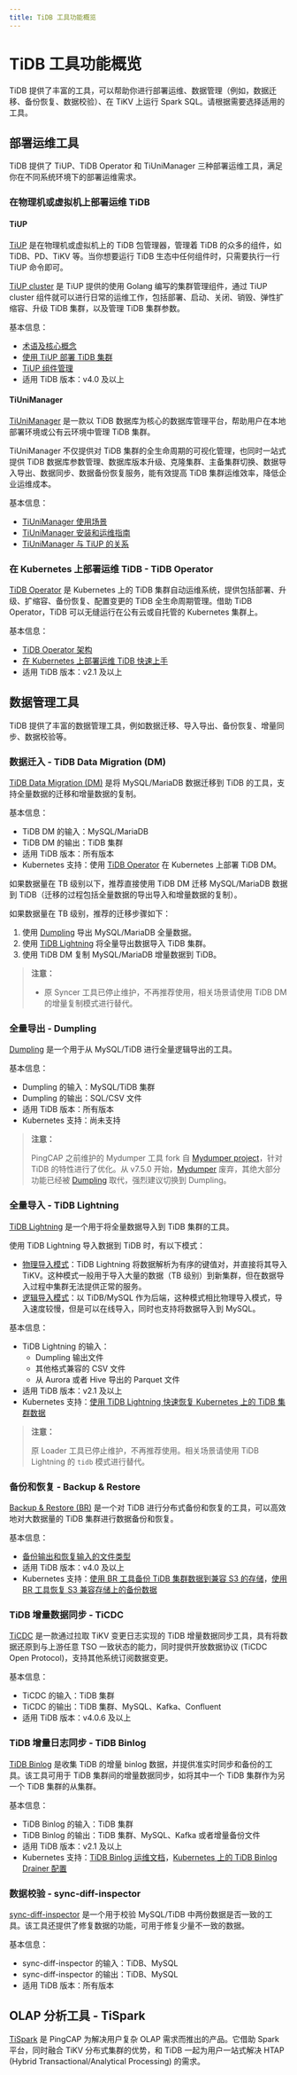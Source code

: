```yaml
---
title: TiDB 工具功能概览
---
```


# TiDB 工具功能概览

TiDB 提供了丰富的工具，可以帮助你进行部署运维、数据管理（例如，数据迁移、备份恢复、数据校验）、在 TiKV 上运行 Spark SQL。请根据需要选择适用的工具。

## 部署运维工具

TiDB 提供了 TiUP、TiDB Operator 和 TiUniManager 三种部署运维工具，满足你在不同系统环境下的部署运维需求。

### 在物理机或虚拟机上部署运维 TiDB

#### TiUP

[TiUP](/tiup/tiup-overview.md) 是在物理机或虚拟机上的 TiDB 包管理器，管理着 TiDB 的众多的组件，如 TiDB、PD、TiKV 等。当你想要运行 TiDB 生态中任何组件时，只需要执行一行 TiUP 命令即可。

[TiUP cluster](https://github.com/pingcap/tiup/tree/master/components/cluster) 是 TiUP 提供的使用 Golang 编写的集群管理组件，通过 TiUP cluster 组件就可以进行日常的运维工作，包括部署、启动、关闭、销毁、弹性扩缩容、升级 TiDB 集群，以及管理 TiDB 集群参数。

基本信息：

- [术语及核心概念](/tiup/tiup-terminology-and-concepts.md)
- [使用 TiUP 部署 TiDB 集群](/production-deployment-using-tiup.md)
- [TiUP 组件管理](/tiup/tiup-component-management.md)
- 适用 TiDB 版本：v4.0 及以上

#### TiUniManager

[TiUniManager](/tiunimanager/tiunimanager-overview.md) 是一款以 TiDB 数据库为核心的数据库管理平台，帮助用户在本地部署环境或公有云环境中管理 TiDB 集群。

TiUniManager 不仅提供对 TiDB 集群的全生命周期的可视化管理，也同时一站式提供 TiDB 数据库参数管理、数据库版本升级、克隆集群、主备集群切换、数据导入导出、数据同步、数据备份恢复服务，能有效提高 TiDB 集群运维效率，降低企业运维成本。

基本信息：

- [TiUniManager 使用场景](/tiunimanager/tiunimanager-overview.md#使用场景)
- [TiUniManager 安装和运维指南](/tiunimanager/tiunimanager-install-and-maintain.md)
- [TiUniManager 与 TiUP 的关系](/tiunimanager/tiunimanager-faq.md#tiunimanager-与-tiup-的关系是什么)

### 在 Kubernetes 上部署运维 TiDB - TiDB Operator

[TiDB Operator](https://docs.pingcap.com/zh/tidb-in-kubernetes/stable) 是 Kubernetes 上的 TiDB 集群自动运维系统，提供包括部署、升级、扩缩容、备份恢复、配置变更的 TiDB 全生命周期管理。借助 TiDB Operator，TiDB 可以无缝运行在公有云或自托管的 Kubernetes 集群上。

基本信息：

- [TiDB Operator 架构](https://docs.pingcap.com/zh/tidb-in-kubernetes/stable/architecture)
- [在 Kubernetes 上部署运维 TiDB 快速上手](https://docs.pingcap.com/zh/tidb-in-kubernetes/stable/get-started/)
- 适用 TiDB 版本：v2.1 及以上

## 数据管理工具

 TiDB 提供了丰富的数据管理工具，例如数据迁移、导入导出、备份恢复、增量同步、数据校验等。

### 数据迁入 - TiDB Data Migration (DM)

[TiDB Data Migration (DM)](/dm/dm-overview.md) 是将 MySQL/MariaDB 数据迁移到 TiDB 的工具，支持全量数据的迁移和增量数据的复制。

基本信息：

- TiDB DM 的输入：MySQL/MariaDB
- TiDB DM 的输出：TiDB 集群
- 适用 TiDB 版本：所有版本
- Kubernetes 支持：使用 [TiDB Operator](https://docs.pingcap.com/zh/tidb-in-kubernetes/dev/deploy-tidb-dm) 在 Kubernetes 上部署 TiDB DM。

如果数据量在 TB 级别以下，推荐直接使用 TiDB DM 迁移 MySQL/MariaDB 数据到 TiDB（迁移的过程包括全量数据的导出导入和增量数据的复制）。

如果数据量在 TB 级别，推荐的迁移步骤如下：

1. 使用 [Dumpling](/dumpling-overview.md) 导出 MySQL/MariaDB 全量数据。
2. 使用 [TiDB Lightning](/tidb-lightning/tidb-lightning-overview.md) 将全量导出数据导入 TiDB 集群。
3. 使用 TiDB DM 复制 MySQL/MariaDB 增量数据到 TiDB。

> **注意：**
>
> - 原 Syncer 工具已停止维护，不再推荐使用，相关场景请使用 TiDB DM 的增量复制模式进行替代。

### 全量导出 - Dumpling

[Dumpling](/dumpling-overview.md) 是一个用于从 MySQL/TiDB 进行全量逻辑导出的工具。

基本信息：

- Dumpling 的输入：MySQL/TiDB 集群
- Dumpling 的输出：SQL/CSV 文件
- 适用 TiDB 版本：所有版本
- Kubernetes 支持：尚未支持

> **注意：**
>
> PingCAP 之前维护的 Mydumper 工具 fork 自 [Mydumper project](https://github.com/maxbube/mydumper)，针对 TiDB 的特性进行了优化。从 v7.5.0 开始，[Mydumper](https://docs.pingcap.com/tidb/v4.0/mydumper-overview) 废弃，其绝大部分功能已经被 [Dumpling](/dumpling-overview.md) 取代，强烈建议切换到 Dumpling。

### 全量导入 - TiDB Lightning

[TiDB Lightning](/tidb-lightning/tidb-lightning-overview.md) 是一个用于将全量数据导入到 TiDB 集群的工具。

使用 TiDB Lightning 导入数据到 TiDB 时，有以下模式：

- [物理导入模式](/tidb-lightning/tidb-lightning-physical-import-mode.md)：TiDB Lightning 将数据解析为有序的键值对，并直接将其导入 TiKV。这种模式一般用于导入大量的数据（TB 级别）到新集群，但在数据导入过程中集群无法提供正常的服务。
- [逻辑导入模式](/tidb-lightning/tidb-lightning-logical-import-mode.md)：以 TiDB/MySQL 作为后端，这种模式相比物理导入模式，导入速度较慢，但是可以在线导入，同时也支持将数据导入到 MySQL。

基本信息：

- TiDB Lightning 的输入：
    - Dumpling 输出文件
    - 其他格式兼容的 CSV 文件
    - 从 Aurora 或者 Hive 导出的 Parquet 文件
- 适用 TiDB 版本：v2.1 及以上
- Kubernetes 支持：[使用 TiDB Lightning 快速恢复 Kubernetes 上的 TiDB 集群数据](https://docs.pingcap.com/zh/tidb-in-kubernetes/stable/restore-data-using-tidb-lightning)

> **注意：**
>
> 原 Loader 工具已停止维护，不再推荐使用。相关场景请使用 TiDB Lightning 的 `tidb` 模式进行替代。

### 备份和恢复 - Backup & Restore

[Backup & Restore (BR)](/br/backup-and-restore-overview.md) 是一个对 TiDB 进行分布式备份和恢复的工具，可以高效地对大数据量的 TiDB 集群进行数据备份和恢复。

基本信息：

- [备份输出和恢复输入的文件类型](/br/backup-and-restore-design.md)
- 适用 TiDB 版本：v4.0 及以上
- Kubernetes 支持：[使用 BR 工具备份 TiDB 集群数据到兼容 S3 的存储](https://docs.pingcap.com/zh/tidb-in-kubernetes/stable/backup-to-aws-s3-using-br)，[使用 BR 工具恢复 S3 兼容存储上的备份数据](https://docs.pingcap.com/zh/tidb-in-kubernetes/stable/restore-from-aws-s3-using-br)

### TiDB 增量数据同步 - TiCDC

[TiCDC](/ticdc/ticdc-overview.md) 是一款通过拉取 TiKV 变更日志实现的 TiDB 增量数据同步工具，具有将数据还原到与上游任意 TSO 一致状态的能力，同时提供开放数据协议 (TiCDC Open Protocol)，支持其他系统订阅数据变更。

基本信息：

- TiCDC 的输入：TiDB 集群
- TiCDC 的输出：TiDB 集群、MySQL、Kafka、Confluent
- 适用 TiDB 版本：v4.0.6 及以上

### TiDB 增量日志同步 - TiDB Binlog

[TiDB Binlog](/tidb-binlog/tidb-binlog-overview.md) 是收集 TiDB 的增量 binlog 数据，并提供准实时同步和备份的工具。该工具可用于 TiDB 集群间的增量数据同步，如将其中一个 TiDB 集群作为另一个 TiDB 集群的从集群。

基本信息：

- TiDB Binlog 的输入：TiDB 集群
- TiDB Binlog 的输出：TiDB 集群、MySQL、Kafka 或者增量备份文件
- 适用 TiDB 版本：v2.1 及以上
- Kubernetes 支持：[TiDB Binlog 运维文档](https://docs.pingcap.com/zh/tidb-in-kubernetes/stable/deploy-tidb-binlog)，[Kubernetes 上的 TiDB Binlog Drainer 配置](https://docs.pingcap.com/zh/tidb-in-kubernetes/stable/configure-tidb-binlog-drainer)

### 数据校验 - sync-diff-inspector

[sync-diff-inspector](/sync-diff-inspector/sync-diff-inspector-overview.md) 是一个用于校验 MySQL/TiDB 中两份数据是否一致的工具。该工具还提供了修复数据的功能，可用于修复少量不一致的数据。

基本信息：

- sync-diff-inspector 的输入：TiDB、MySQL
- sync-diff-inspector 的输出：TiDB、MySQL
- 适用 TiDB 版本：所有版本

## OLAP 分析工具 - TiSpark

[TiSpark](/tispark-overview.md) 是 PingCAP 为解决用户复杂 OLAP 需求而推出的产品。它借助 Spark 平台，同时融合 TiKV 分布式集群的优势，和 TiDB 一起为用户一站式解决 HTAP (Hybrid Transactional/Analytical Processing) 的需求。
